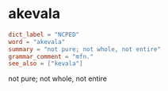 # akevala

``` toml
dict_label = "NCPED"
word = "akevala"
summary = "not pure; not whole, not entire"
grammar_comment = "mfn."
see_also = ["kevala"]
```

not pure; not whole, not entire

